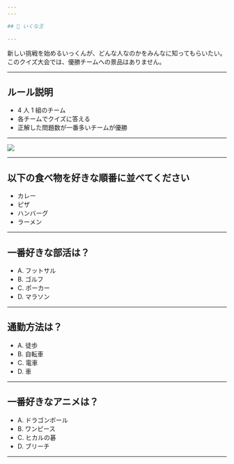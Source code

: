 ```yaml
---
---

## 👑 いくな王

---
```


新しい挑戦を始めるいっくんが、どんな人なのかをみんなに知ってもらいたい。 
このクイズ大会では、優勝チームへの景品はありません。  

---

## ルール説明

- 4 人 1 組のチーム
- 各チームでクイズに答える
- 正解した問題数が一番多いチームが優勝

---

<img src="/room.png" class="w-[800px] h-auto rounded-lg">

---

## 以下の食べ物を好きな順番に並べてください

- カレー
- ピザ
- ハンバーグ
- ラーメン

---

## 一番好きな部活は？

- A. フットサル
- B. ゴルフ
- C. ポーカー
- D. マラソン

---

## 通勤方法は？

- A. 徒歩
- B. 自転車
- C. 電車
- D. 車

---

## 一番好きなアニメは？

- A. ドラゴンボール
- B. ワンピース
- C. ヒカルの碁
- D. ブリーチ

---